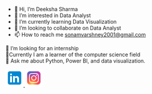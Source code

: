 - 👋 Hi, I’m Deeksha Sharma
- 👀 I’m interested in Data Analyst
- 🌱 I’m currently learning Data Visualization
- 💞️ I’m looking to collaborate on Data Analyst
- 📫 How to reach me sonamvarshney2001@gmail.com

🤝 I’m looking for an internship<br>
🌱Currently I am a learner of the computer science field <br>
💬 Ask me about Python, Power BI, and data visualization.

  <a href="https://www.linkedin.com/in/sonamvarshney02/" title="Redirect to LinkedIn">
    <img src="/assets/linkedin (2).png" width="48" alt="LinkedIn" />
  </a>
  
  <a href="https://instagram.com/sonam_varshney_2710?utm_source=qr&igshid=ZDc4ODBmNjlmNQ%3D%3D" title="Redirect to Instagram">
    <img src="/assets/instagram (2).png" width="48" alt="Instagram" />
  </a>



